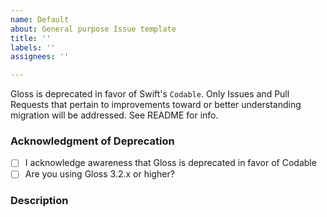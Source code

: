 ```yaml
---
name: Default
about: General purpose Issue template
title: ''
labels: ''
assignees: ''

---
```


Gloss is deprecated in favor of Swift's `Codable`. Only Issues and Pull Requests that pertain to improvements toward or better understanding migration will be addressed. See README for info.

### Acknowledgment of Deprecation

* [ ] I acknowledge awareness that Gloss is deprecated in favor of Codable
* [ ] Are you using Gloss 3.2.x or higher?

### Description
